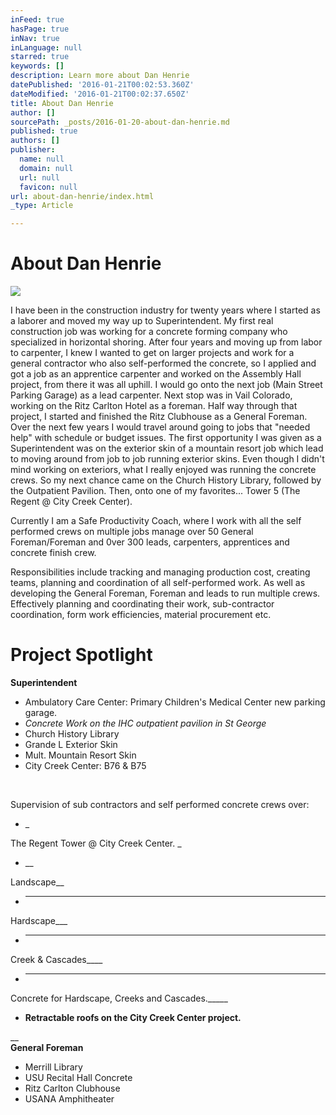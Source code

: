 ```yaml
---
inFeed: true
hasPage: true
inNav: true
inLanguage: null
starred: true
keywords: []
description: Learn more about Dan Henrie
datePublished: '2016-01-21T00:02:53.360Z'
dateModified: '2016-01-21T00:02:37.650Z'
title: About Dan Henrie
author: []
sourcePath: _posts/2016-01-20-about-dan-henrie.md
published: true
authors: []
publisher:
  name: null
  domain: null
  url: null
  favicon: null
url: about-dan-henrie/index.html
_type: Article

---
```

# About Dan Henrie
![](https://the-grid-user-content.s3-us-west-2.amazonaws.com/3e9a65a7-22bd-4cc1-966c-90039e93f7ad.png)

I have been in the construction industry for twenty years where I started as a laborer and moved my way up to Superintendent. My first real construction job was working for a concrete forming company who specialized in horizontal shoring. After four years and moving up from labor to carpenter, I knew I wanted to get on larger projects and work for a general contractor who also self-performed the concrete, so I applied and got a job as an apprentice carpenter and worked on the Assembly Hall project, from there it was all uphill. I would go onto the next job (Main Street Parking Garage) as a lead carpenter. Next stop was in Vail Colorado, working on the Ritz Carlton Hotel as a foreman. Half way through that project, I started and finished the Ritz Clubhouse as a General Foreman. Over the next few years I would travel around going to jobs that "needed help" with schedule or budget issues. The first opportunity I was given as a Superintendent was on the exterior skin of a mountain resort job which lead to moving around from job to job running exterior skins. Even though I didn't mind working on exteriors, what I really enjoyed was running the concrete crews. So my next chance came on the Church History Library, followed by the Outpatient Pavilion. Then, onto one of my favorites... Tower 5 (The Regent @ City Creek Center). 

​Currently I am a Safe Productivity Coach, where I work with all the self performed crews on multiple jobs manage over 50 General Foreman/Foreman and 0ver 300 leads, carpenters, apprentices and concrete finish crew.

Responsibilities include tracking and managing production cost, creating teams, planning and coordination of all self-performed work. As well as developing the General Foreman, Foreman and leads to run multiple crews. Effectively planning and coordinating their work, sub-contractor coordination, form work efficiencies, material procurement etc.

# Project Spotlight

**​Superintendent**

* ​​Ambulatory Care Center: Primary Children's Medical Center new parking garage.
* _Concrete Work on the IHC outpatient pavilion in St George_
* Church History Library
* Grande L Exterior Skin
* Mult. Mountain Resort Skin
* City Creek Center: B76 & B75

_​​_

Supervision of sub contractors and self performed concrete crews over:

* _

The Regent Tower @ City Creek Center. _
* __

Landscape__
* ___

Hardscape___
* ____

Creek & Cascades____
* _____

Concrete for Hardscape, Creeks and Cascades._____
* ______Retractable roofs on the City Creek Center project.______

__  
**General Foreman**

* Merrill Library
* USU Recital Hall Concrete
* Ritz Carlton Clubhouse
* USANA Amphitheater